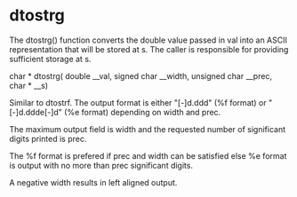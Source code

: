 <h1>dtostrg</h1>

The dtostrg() function converts the double value passed in val into an ASCII representation that will be stored at s. The caller is responsible for providing sufficient storage at s.

char * dtostrg(
	double __val,
	signed char __width,
	unsigned char __prec,
	char * __s)  

Similar to dtostrf. The output format is either "[-]d.ddd" (%f format) or "[-]d.ddde[-]d" (%e format) depending on width and prec. 

The maximum output field is width and the requested number of significant digits printed is prec.
 
The %f format is prefered if prec and width can be satisfied else %e format is output with no more than prec significant digits.
 	
A negative width results in left aligned output.